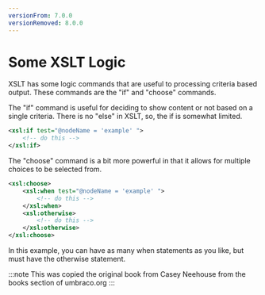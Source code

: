 ```yaml
---
versionFrom: 7.0.0
versionRemoved: 8.0.0
---
```


# Some XSLT Logic
XSLT has some logic commands that are useful to processing criteria based output.  These commands are the "if" and "choose" commands.

The "if" command is useful for deciding to show content or not based on a single criteria.  There is no "else" in XSLT, so, the if is somewhat limited.

```xml
<xsl:if test="@nodeName = 'example' ">
    <!-- do this -->
</xsl:if>
```

The "choose" command is a bit more powerful in that it allows for multiple choices to be selected from.

```xml
<xsl:choose>
    <xsl:when test="@nodeName = 'example' ">
        <!-- do this -->
    </xsl:when>
    <xsl:otherwise>
        <!-- do this -->
    </xsl:otherwise>
</xsl:choose>
```

In this example, you can have as many when statements as you like, but must have the otherwise statement.

:::note
This was copied the original book from Casey Neehouse from the books section of umbraco.org
:::
